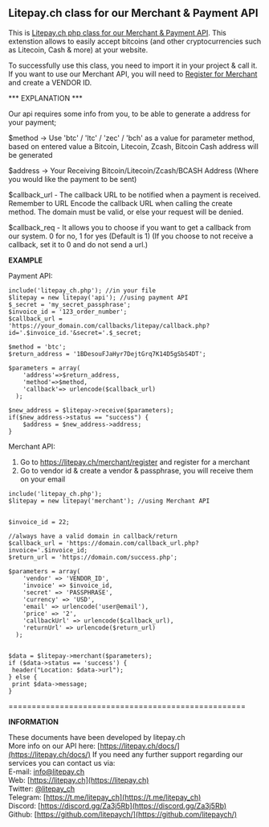 Litepay.ch class for our Merchant & Payment API
---------------

This is [Litepay.ch php class for our Merchant & Payment API](https://litepay.ch/#api). This extenstion allows to easily accept bitcoins (and other cryptocurrencies such as Litecoin, Cash & more) at your website. 

To successfully use this class, you need to import it in your project & call it. If you want to use our Merchant API, you will need to [Register for Merchant](https://litepay.ch/merchant/register) and create a VENDOR ID.

*** EXPLANATION ***

Our api requires some info from you, to be able to generate a address for your payment;

$method -> Use 'btc' / 'ltc' / 'zec' / 'bch' as a value for parameter method, based on entered value a Bitcoin, Litecoin, Zcash, Bitcoin Cash address will be generated<br />

$address -> Your Receiving Bitcoin/Litecoin/Zcash/BCASH Address (Where you would like the payment to be sent)<br />

$callback_url - The callback URL to be notified when a payment is received. Remember to URL Encode the callback URL when calling the create method. The domain must be valid, or else your request will be denied.<br />

$callback_req - It allows you to choose if you want to get a callback from our system. 0 for no, 1 for yes (Default is 1) (If you choose to not receive a callback, set it to 0 and do not send a url.)<br />

**EXAMPLE** 

Payment API:
```shell
include('litepay_ch.php'); //in your file
$litepay = new litepay('api'); //using payment API 
$_secret = 'my_secret_passphrase';
$invoice_id = '123_order_number'; 
$callback_url =  'https://your_domain.com/callbacks/litepay/callback.php?id='.$invoice_id.'&secret='.$_secret; 

$method = 'btc';
$return_address = '1BDesouFJaHyr7DejtGrq7K14D5gSbS4DT';

$parameters = array(
    'address'=>$return_address,
    'method'=>$method,
    'callback'=> urlencode($callback_url)
  );

$new_address = $litepay->receive($parameters);
if($new_address->status == "success") { 
    $address = $new_address->address;
}
```

Merchant API:
1. Go to https://litepay.ch/merchant/register and register for a merchant
2. Go to vendor id & create a vendor & passphrase, you will receive them on your email

```shell
include('litepay_ch.php');
$litepay = new litepay('merchant'); //using Merchant API 


$invoice_id = 22;

//always have a valid domain in callback/return
$callback_url = 'https://domain.com/callback_url.php?invoice='.$invoice_id;
$return_url = 'https://domain.com/success.php';

$parameters = array(
    'vendor' => 'VENDOR_ID',
    'invoice' => $invoice_id,
    'secret' => 'PASSPHRASE',
    'currency' => 'USD',
    'email' => urlencode('user@email'),
    'price' => '2',
    'callbackUrl' => urlencode($callback_url),
    'returnUrl' => urlencode($return_url)
  );


$data = $litepay->merchant($parameters);
if ($data->status == 'success') {
 header("Location: $data->url");   
} else {
 print $data->message;
}
```

===================================================

**INFORMATION**

These documents have been developed by litepay.ch  
More info on our API here: [https://litepay.ch/docs/](https://litepay.ch/docs/)
If you need any further support regarding our services you can contact us via:  
E-mail: [info@litepay.ch](mailto:info@litepay.ch)  
Web: [https://litepay.ch](https://litepay.ch)  
Twitter: [@litepay_ch](https://twitter.com/litepay_ch)  
Telegram: [https://t.me/litepay_ch](https://t.me/litepay_ch)  
Discord: [https://discord.gg/Za3j5Rb](https://discord.gg/Za3j5Rb)  
Github: [https://github.com/litepaych/](https://github.com/litepaych/)
